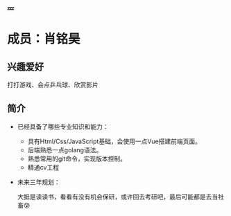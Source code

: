 ### :zzz:

# 成员：肖铭昊

## 兴趣爱好

打打游戏、会点乒乓球、欣赏影片

## 简介

- 已经具备了哪些专业知识和能力：

  - 具有Html/Css/JavaScript基础，会使用一点Vue搭建前端页面。
  - 后端熟悉一点golang语法。
  - 熟悉常用的git命令，实现版本控制。
  - 精通cv工程

- 未来三年规划：

  大抵是读读书，看看有没有机会保研，或许回去考研吧，最后可能都是去当社畜:cold_sweat: 